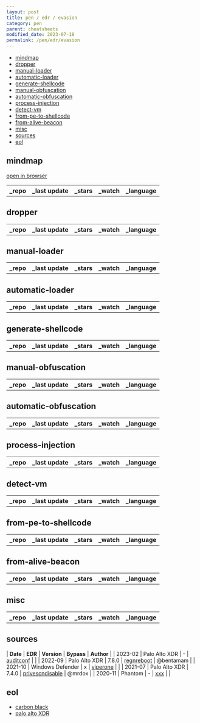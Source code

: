 ```yaml
---
layout: post
title: pen / edr / evasion
category: pen
parent: cheatsheets
modified_date: 2023-07-18
permalink: /pen/edr/evasion
---
```


<!-- vscode-markdown-toc -->
* [mindmap](#mindmap)
* [dropper](#dropper)
* [manual-loader](#manual-loader)
* [automatic-loader](#automatic-loader)
* [generate-shellcode](#generate-shellcode)
* [manual-obfuscation](#manual-obfuscation)
* [automatic-obfuscation](#automatic-obfuscation)
* [process-injection](#process-injection)
* [detect-vm](#detect-vm)
* [from-pe-to-shellcode](#from-pe-to-shellcode)
* [from-alive-beacon](#from-alive-beacon)
* [misc](#misc)
* [sources](#sources)
* [eol](#eol)

<!-- vscode-markdown-toc-config
	numbering=false
	autoSave=true
	/vscode-markdown-toc-config -->
<!-- /vscode-markdown-toc -->

## <a name='mindmap'></a>mindmap

[open in browser](/assets/images/pen-edr-evasion-mindmap-cmepw.png)

<script src="https://code.jquery.com/jquery-1.9.1.min.js"></script>
<script>$(window).load(function() {var mm = ["https://api.github.com/repos/CMEPW/BypassAV"]; for (rep in mm) {$.ajax({type: "GET", url: mm[rep], dataType: "json", success: function(result) {$("#mm_list").append("<tr><td><a href='" + result.html_url + "' target='_blank'>" + result.name + "</a></td><td>" + result.updated_at + "</td><td>" + result.stargazers_count + "</td><td>" + result.subscribers_count + "</td><td>" + result.language + "</td></tr>"); console.log(result);}});}console.log(result);});</script>

<link href="/sortable.css" rel="stylesheet" />
<script src="/sortable.js"></script>
<div id="mm">
    <table id="mm_list" class="sortable">
      <tr><th>_repo</th><th>_last update</th><th>_stars</th><th>_watch</th><th>_language</th></tr>
    </table>
</div>    

## <a name='dropper'></a>dropper

<script src="https://code.jquery.com/jquery-1.9.1.min.js"></script>
<script>$(window).load(function() {var dropper = ["https://api.github.com/repos/reveng007/ReflectiveNtdll"]; for (rep in dropper) {$.ajax({type: "GET", url: dropper[rep], dataType: "json", success: function(result) {$("#dropper_list").append("<tr><td><a href='" + result.html_url + "' target='_blank'>" + result.name + "</a></td><td>" + result.updated_at + "</td><td>" + result.stargazers_count + "</td><td>" + result.subscribers_count + "</td><td>" + result.language + "</td></tr>"); console.log(result);}});}console.log(result);});</script>

<link href="/sortable.css" rel="stylesheet" />
<script src="/sortable.js"></script>
<div id="dropper">
    <table id="dropper_list" class="sortable">
      <tr><th>_repo</th><th>_last update</th><th>_stars</th><th>_watch</th><th>_language</th></tr>
    </table>
</div>    

## <a name='manual-loader'></a>manual-loader

<script src="https://code.jquery.com/jquery-1.9.1.min.js"></script>
<script>$(window).load(function() {var mloader = ["https://api.github.com/repos/ReversingID/Shellcode-Loader"]; for (rep in mloader) {$.ajax({type: "GET", url: mloader[rep], dataType: "json", success: function(result) {$("#mloader_list").append("<tr><td><a href='" + result.html_url + "' target='_blank'>" + result.name + "</a></td><td>" + result.updated_at + "</td><td>" + result.stargazers_count + "</td><td>" + result.subscribers_count + "</td><td>" + result.language + "</td></tr>"); console.log(result);}});}console.log(result);});</script>

<link href="/sortable.css" rel="stylesheet" />
<script src="/sortable.js"></script>
<div id="mloader">
    <table id="mloader_list" class="sortable">
      <tr><th>_repo</th><th>_last update</th><th>_stars</th><th>_watch</th><th>_language</th></tr>
    </table>
</div>    

## <a name='automatic-loader'></a>automatic-loader

<script src="https://code.jquery.com/jquery-1.9.1.min.js"></script>
<script>$(window).load(function() {var aloader = ["https://api.github.com/repos/TheD1rkMtr/D1rkLdr","https://api.github.com/repos/xuanxuan0/driploader","https://github.com/hagrid29/peloader","https://api.github.com/repos/vic4key/qloader","https://api.github.com/repos/cribdragg3r/alaris","https://api.github.com/repos/trustedsec/coffloader","https://api.github.com/repos/CMEPW/selha","https://github.com/aeverj/nimshellcodeloader","https://api.github.com/repos/sh3d0ww01f/nim_shellloader","https://api.github.com/repos/EddieIvan01/gld","https://api.github.com/repos/zha0gongz1/DesertFox","https://api.github.com/repos/b1tg/rs-shellcode","https://api.github.com/repos/cr7pt0pl4gu3/pestilence","https://api.github.com/repos/icyguider/shhhloader","https://github.com/simplylu/WeaponizeCrystal"]; for (rep in aloader) {$.ajax({type: "GET", url: aloader[rep], dataType: "json", success: function(result) {$("#aloader_list").append("<tr><td><a href='" + result.html_url + "' target='_blank'>" + result.name + "</a></td><td>" + result.updated_at + "</td><td>" + result.stargazers_count + "</td><td>" + result.subscribers_count + "</td><td>" + result.language + "</td></tr>"); console.log(result);}});}console.log(result);});</script>

<link href="/sortable.css" rel="stylesheet" />
<script src="/sortable.js"></script>
<div id="aloader">
    <table id="aloader_list" class="sortable">
      <tr><th>_repo</th><th>_last update</th><th>_stars</th><th>_watch</th><th>_language</th></tr>
    </table>
</div>    

## <a name='generate-shellcode'></a>generate-shellcode

<script src="https://code.jquery.com/jquery-1.9.1.min.js"></script>
<script>$(window).load(function() {var genshell = [""]; for (rep in genshell) {$.ajax({type: "GET", url: genshell[rep], dataType: "json", success: function(result) {$("#genshell_list").append("<tr><td><a href='" + result.html_url + "' target='_blank'>" + result.name + "</a></td><td>" + result.updated_at + "</td><td>" + result.stargazers_count + "</td><td>" + result.subscribers_count + "</td><td>" + result.language + "</td></tr>"); console.log(result);}});}console.log(result);});</script>

<link href="/sortable.css" rel="stylesheet" />
<script src="/sortable.js"></script>
<div id="genshell">
    <table id="genshell_list" class="sortable">
      <tr><th>_repo</th><th>_last update</th><th>_stars</th><th>_watch</th><th>_language</th></tr>
    </table>
</div>    

## <a name='manual-obfuscation'></a>manual-obfuscation

<script src="https://code.jquery.com/jquery-1.9.1.min.js"></script>
<script>$(window).load(function() {var mobfuscat = ["https://api.github.com/repos/thewover/dinvoke"]; for (rep in mobfuscat) {$.ajax({type: "GET", url: mobfuscat[rep], dataType: "json", success: function(result) {$("#mobfuscat_list").append("<tr><td><a href='" + result.html_url + "' target='_blank'>" + result.name + "</a></td><td>" + result.updated_at + "</td><td>" + result.stargazers_count + "</td><td>" + result.subscribers_count + "</td><td>" + result.language + "</td></tr>"); console.log(result);}});}console.log(result);});</script>

<link href="/sortable.css" rel="stylesheet" />
<script src="/sortable.js"></script>
<div id="mobfuscat">
    <table id="mobfuscat_list" class="sortable">
      <tr><th>_repo</th><th>_last update</th><th>_stars</th><th>_watch</th><th>_language</th></tr>
    </table>
</div>    

## <a name='automatic-obfuscation'></a>automatic-obfuscation

<script src="https://code.jquery.com/jquery-1.9.1.min.js"></script>
<script>$(window).load(function() {var aobfuscat = ["https://api.github.com/repos/"]; for (rep in aobfuscat) {$.ajax({type: "GET", url: aobfuscat[rep], dataType: "json", success: function(result) {$("#aobfuscat_list").append("<tr><td><a href='" + result.html_url + "' target='_blank'>" + result.name + "</a></td><td>" + result.updated_at + "</td><td>" + result.stargazers_count + "</td><td>" + result.subscribers_count + "</td><td>" + result.language + "</td></tr>"); console.log(result);}});}console.log(result);});</script>

<link href="/sortable.css" rel="stylesheet" />
<script src="/sortable.js"></script>
<div id="aobfuscat">
    <table id="aobfuscat_list" class="sortable">
      <tr><th>_repo</th><th>_last update</th><th>_stars</th><th>_watch</th><th>_language</th></tr>
    </table>
</div>    

## <a name='process-injection'></a>process-injection

<script src="https://code.jquery.com/jquery-1.9.1.min.js"></script>
<script>$(window).load(function() {var pinject = ["https://api.github.com/repos/LloydLabs/ntqueueapcthreadex-ntdll-gadget-injection","https://api.github.com/repos/fancycode/memorymodule","https://api.github.com/repos/"]; for (rep in pinject) {$.ajax({type: "GET", url: pinject[rep], dataType: "json", success: function(result) {$("#pinject_list").append("<tr><td><a href='" + result.html_url + "' target='_blank'>" + result.name + "</a></td><td>" + result.updated_at + "</td><td>" + result.stargazers_count + "</td><td>" + result.subscribers_count + "</td><td>" + result.language + "</td></tr>"); console.log(result);}});}console.log(result);});</script>

<link href="/sortable.css" rel="stylesheet" />
<script src="/sortable.js"></script>
<div id="pinject">
    <table id="pinject_list" class="sortable">
      <tr><th>_repo</th><th>_last update</th><th>_stars</th><th>_watch</th><th>_language</th></tr>
    </table>
</div>    

## <a name='detect-vm'></a>detect-vm

<script src="https://code.jquery.com/jquery-1.9.1.min.js"></script>
<script>$(window).load(function() {var detectvm = ["https://api.github.com/repos/CMEPW/bof-collection/","https://github.com/a0rtega/pafish"]; for (rep in detectvm) {$.ajax({type: "GET", url: detectvm[rep], dataType: "json", success: function(result) {$("#detectvm_list").append("<tr><td><a href='" + result.html_url + "' target='_blank'>" + result.name + "</a></td><td>" + result.updated_at + "</td><td>" + result.stargazers_count + "</td><td>" + result.subscribers_count + "</td><td>" + result.language + "</td></tr>"); console.log(result);}});}console.log(result);});</script>

<link href="/sortable.css" rel="stylesheet" />
<script src="/sortable.js"></script>
<div id="detectvm">
    <table id="detectvm_list" class="sortable">
      <tr><th>_repo</th><th>_last update</th><th>_stars</th><th>_watch</th><th>_language</th></tr>
    </table>
</div>    

## <a name='from-pe-to-shellcode'></a>from-pe-to-shellcode

<script src="https://code.jquery.com/jquery-1.9.1.min.js"></script>
<script>$(window).load(function() {var peshell = ["https://api.github.com/repos/S4ntiagoP/donut/tree/syscalls","https://api.github.com/repos/hasherezade/pe_to_shellcode","https//api.github.com/repos/monoxgas/sRDI"]; for (rep in peshell) {$.ajax({type: "GET", url: peshell[rep], dataType: "json", success: function(result) {$("#peshell_list").append("<tr><td><a href='" + result.html_url + "' target='_blank'>" + result.name + "</a></td><td>" + result.updated_at + "</td><td>" + result.stargazers_count + "</td><td>" + result.subscribers_count + "</td><td>" + result.language + "</td></tr>"); console.log(result);}});}console.log(result);});</script>

<link href="/sortable.css" rel="stylesheet" />
<script src="/sortable.js"></script>
<div id="peshell">
    <table id="peshell_list" class="sortable">
      <tr><th>_repo</th><th>_last update</th><th>_stars</th><th>_watch</th><th>_language</th></tr>
    </table>
</div>    

## <a name='from-alive-beacon'></a>from-alive-beacon

<script src="https://code.jquery.com/jquery-1.9.1.min.js"></script>
<script>$(window).load(function() {var abeacon = ["https://api.github.com/repos/Ccob/BOF.NET"]; for (rep in abeacon) {$.ajax({type: "GET", url: abeacon[rep], dataType: "json", success: function(result) {$("#abeacon_list").append("<tr><td><a href='" + result.html_url + "' target='_blank'>" + result.name + "</a></td><td>" + result.updated_at + "</td><td>" + result.stargazers_count + "</td><td>" + result.subscribers_count + "</td><td>" + result.language + "</td></tr>"); console.log(result);}});}console.log(result);});</script>

<link href="/sortable.css" rel="stylesheet" />
<script src="/sortable.js"></script>
<div id="abeacon">
    <table id="abeacon_list" class="sortable">
      <tr><th>_repo</th><th>_last update</th><th>_stars</th><th>_watch</th><th>_language</th></tr>
    </table>
</div>    

## <a name='misc'></a>misc

<script src="https://code.jquery.com/jquery-1.9.1.min.js"></script>
<script>$(window).load(function() {var repos = ["https://api.github.com/repos/wavestone-cdt/EDRSandblast", "https://api.github.com/repos/MrEmpy/Awesome-AV-EDR-XDR-Bypass","https://api.github.com/repos/jthuraisamy/TelemetrySourcerer","https://api.github.com/repos/KiFilterFiberContext/warbird-hook","https://api.github.com/repos/hlldz/RefleXXion","https://api.github.com/repos/optiv/ScareCrow","https://api.github.com/repos/PwnDexter/SharpEDRChecker","https://api.github.com/repos/secretsquirrel/SigThief","https://api.github.com/repos/optiv/Freeze"]; for (rep in repos) {$.ajax({type: "GET", url: repos[rep], dataType: "json", success: function(result) {$("#repo_list").append("<tr><td><a href='" + result.html_url + "' target='_blank'>" + result.name + "</a></td><td>" + result.updated_at + "</td><td>" + result.stargazers_count + "</td><td>" + result.subscribers_count + "</td><td>" + result.language + "</td></tr>"); console.log(result);}});}console.log(result);});</script>

<link href="/sortable.css" rel="stylesheet" />
<script src="/sortable.js"></script>
<div id="repos">
    <table id="repo_list" class="sortable">
      <tr><th>_repo</th><th>_last update</th><th>_stars</th><th>_watch</th><th>_language</th></tr>
    </table>
</div>    


## <a name='sources'></a>sources

| **Date** | **EDR** | **Version** | **Bypass** | **Author** |
| 2023-02 | Palo Alto XDR | - | [auditconf](https://github.com/Laokoon-SecurITy/Cortex-XDR-Config-Extractor) | |
| 2022-09 | Palo Alto XDR | 7.8.0 | [regnreboot](https://medium.com/@bentamam/bypassing-cortex-xdr-a-case-study-in-the-power-of-simplicity-b436f4f570ad) | @bentamam |
| 2021-10 | Windows Defender | x | [viperone](https://viperone.gitbook.io/pentest-everything/everything/everything-active-directory/defense-evasion/disable-defender) | |
| 2021-07 | Palo Alto XDR | 7.4.0 | [privescndisable](https://mrd0x.com/cortex-xdr-analysis-and-bypass/) | @mrdox |
| 2020-11 | Phantom | - | [xxx](https://www.tarlogic.com/blog/threat-hunting-evasion-restricted-environment/) | |


## <a name='eol'></a>eol

* [carbon black](https://community.carbonblack.com/t5/Documentation-Downloads/Carbon-Black-EDR-Supported-Versions-Grid/ta-p/85714)
* [palo alto XDR](https://www.paloaltonetworks.com/services/support/end-of-life-announcements/end-of-life-summary#traps-esm-and-cortex)
